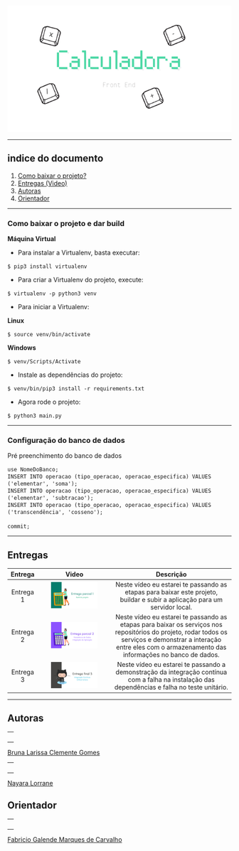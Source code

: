 <p align="center">

  <img src="https://github.com/Trabalhos-Fatec/Calculadora-FrontEnd/blob/main/Repository%20Images/Calculadora-Banner.png" alt="banner do projeto calculadora">
  
</p>

*******

## indice do documento

 1. [Como baixar o projeto?](#build) <br>
 2. [Entregas (Video)](#send1) <br>
 3. [Autoras](#author)
 4. [Orientador](#teacher)

-------------------------------------------------------
<div id='build'/>  

### Como baixar o projeto e dar build

**Máquina Virtual**

- Para instalar a Virtualenv, basta executar:

```
$ pip3 install virtualenv
```

- Para criar a Virtualenv do projeto, execute:

```
$ virtualenv -p python3 venv
```

- Para iniciar a Virtualenv:

**Linux**

```
$ source venv/bin/activate
```

**Windows**

```
$ venv/Scripts/Activate
```


- Instale as dependências do projeto:
```
$ venv/bin/pip3 install -r requirements.txt
```

- Agora rode o projeto:
```
$ python3 main.py
```

-------------------------------------------------------

### Configuração do banco de dados

Pré preenchimento do banco de dados

```
use NomeDoBanco;
INSERT INTO operacao (tipo_operacao, operacao_especifica) VALUES ('elementar', 'soma');
INSERT INTO operacao (tipo_operacao, operacao_especifica) VALUES ('elementar', 'subtracao');
INSERT INTO operacao (tipo_operacao, operacao_especifica) VALUES ('transcendência', 'cosseno');

commit;
```
  --------------------------
 
 ## Entregas

 <div id='send1'/>  

|  Entrega  | Video   |      Descrição      |
|:----------:|:----------:|:-------------:|
 Entrega 1 | <a href="https://youtu.be/LmJKxIrqFBw" target="_blank"><img src="https://github.com/Trabalhos-Fatec/Calculadora-FrontEnd/blob/main/Repository%20Images/Capa-video1.png"  width="70%" title="Entrega 1"/></a> |  Neste vídeo eu estarei te passando as etapas para baixar este projeto, buildar e subir a aplicação para um servidor local.|
 Entrega 2| <a href="" target="_blank"><img src="https://github.com/Trabalhos-Fatec/Calculadora-FrontEnd/blob/main/Repository%20Images/Capa-video2.png"  width="70%" title="Entrega 2"/></a> |    Neste vídeo eu estarei te passando as etapas para baixar os serviços nos repositórios do projeto, rodar todos os serviços e demonstrar a interação entre eles com o armazenamento das informações no banco de dados.   |
 Entrega 3| <a href="https://www.youtube.com/watch?v=qsWQxMBulh0" target="_blank">  <img src="https://github.com/Trabalhos-Fatec/Calculadora-FrontEnd/blob/main/Repository%20Images/Capa-video3.png"  width="70%" title="Entrega 3"/></a> |    Neste vídeo eu estarei te passando a demonstração da integração contínua com a falha na instalação das dependências e falha no teste unitário.   |


  --------------------------

<div id='author'/>  
 
  ## Autoras
<table>
  <tr>
    <td align="center"><a href="https://github.com/littlebru"><img src="https://avatars3.githubusercontent.com/u/41810923?s=460&u=c2196ec3a4f76218d7b11bb2a9cf025d2d2e9fdc&v=4" width="70px;" alt="" title="Olha eu ai"/></td>
 </tr>
</table>
 
[Bruna Larissa Clemente Gomes](https://github.com/littlebru)<br>

<table>
  <tr>
    <td align="center"><a href="https://github.com/nayaralorrane"><img src="https://avatars.githubusercontent.com/u/59921213?v=4" width="70px;" alt="" title="Olha eu ai"/></td>
 </tr>
</table>
 
[Nayara Lorrane](https://github.com/nayaralorrane)<br>

 <div id='teacher'/>  

## Orientador
<table>
  <tr>
    <td align="center"><a href="https://github.com/prof-fabriciogmc"><img src="https://avatars.githubusercontent.com/u/31361161?v=4" width="70px;" alt="" title="Mestre Masanori"/></td>
  </tr>
</table>

 [Fabricio Galende Marques de Carvalho](https://github.com/prof-fabriciogmc)

